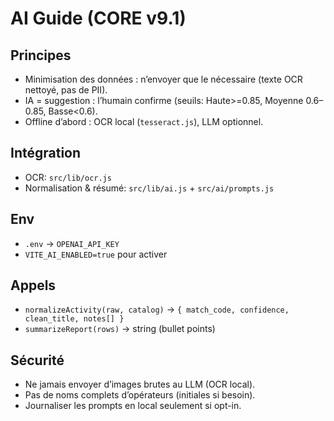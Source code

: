 # AI Guide (CORE v9.1)

## Principes
- Minimisation des données : n’envoyer que le nécessaire (texte OCR nettoyé, pas de PII).
- IA = suggestion : l’humain confirme (seuils: Haute>=0.85, Moyenne 0.6–0.85, Basse<0.6).
- Offline d’abord : OCR local (`tesseract.js`), LLM optionnel.

## Intégration
- OCR: `src/lib/ocr.js`
- Normalisation & résumé: `src/lib/ai.js` + `src/ai/prompts.js`

## Env
- `.env` -> `OPENAI_API_KEY`
- `VITE_AI_ENABLED=true` pour activer

## Appels
- `normalizeActivity(raw, catalog)` -> `{ match_code, confidence, clean_title, notes[] }`
- `summarizeReport(rows)` -> string (bullet points)

## Sécurité
- Ne jamais envoyer d’images brutes au LLM (OCR local).
- Pas de noms complets d’opérateurs (initiales si besoin).
- Journaliser les prompts en local seulement si opt-in.
